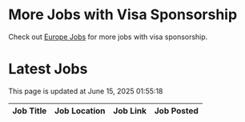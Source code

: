 # More Jobs with Visa Sponsorship

Check out [Europe Jobs](https://github.com/sureshparimi/europejobs#latest-jobs) for more jobs with visa sponsorship.

# Latest Jobs

This page is updated at June 15, 2025 01:55:18

| Job Title | Job Location | Job Link | Job Posted |
| --- | --- | --- | --- |
